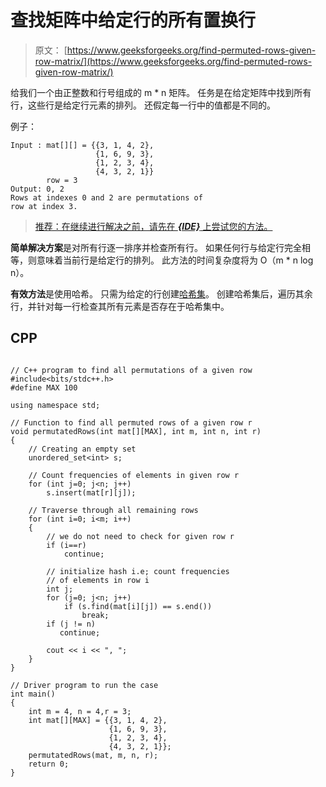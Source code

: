 # 查找矩阵中给定行的所有置换行

> 原文： [https://www.geeksforgeeks.org/find-permuted-rows-given-row-matrix/](https://www.geeksforgeeks.org/find-permuted-rows-given-row-matrix/)

给我们一个由正整数和行号组成的 m * n 矩阵。 任务是在给定矩阵中找到所有行，这些行是给定行元素的排列。 还假定每一行中的值都是不同的。

例子：

```
Input : mat[][] = {{3, 1, 4, 2}, 
                   {1, 6, 9, 3},
                   {1, 2, 3, 4},
                   {4, 3, 2, 1}}
        row = 3    
Output: 0, 2
Rows at indexes 0 and 2 are permutations of
row at index 3.

```

> [推荐：在继续进行解决之前，请先在 ***{IDE}*** 上尝试您的方法。](https://ide.geeksforgeeks.org/)

**简单解决方案**是对所有行逐一排序并检查所有行。 如果任何行与给定行完全相等，则意味着当前行是给定行的排列。 此方法的时间复杂度将为 O（m * n log n）。

**有效方法**是使用哈希。 只需为给定的行创建[哈希集](https://www.geeksforgeeks.org/unorderd_set-stl-uses/)。 创建哈希集后，遍历其余行，并针对每一行检查其所有元素是否存在于哈希集中。

## CPP

```

// C++ program to find all permutations of a given row 
#include<bits/stdc++.h> 
#define MAX 100 

using namespace std; 

// Function to find all permuted rows of a given row r 
void permutatedRows(int mat[][MAX], int m, int n, int r) 
{ 
    // Creating an empty set 
    unordered_set<int> s; 

    // Count frequencies of elements in given row r 
    for (int j=0; j<n; j++) 
        s.insert(mat[r][j]); 

    // Traverse through all remaining rows 
    for (int i=0; i<m; i++) 
    { 
        // we do not need to check for given row r 
        if (i==r) 
            continue; 

        // initialize hash i.e; count frequencies 
        // of elements in row i 
        int j; 
        for (j=0; j<n; j++) 
            if (s.find(mat[i][j]) == s.end()) 
                break; 
        if (j != n) 
           continue; 

        cout << i << ", "; 
    } 
} 

// Driver program to run the case 
int main() 
{ 
    int m = 4, n = 4,r = 3; 
    int mat[][MAX] = {{3, 1, 4, 2}, 
                      {1, 6, 9, 3}, 
                      {1, 2, 3, 4}, 
                      {4, 3, 2, 1}}; 
    permutatedRows(mat, m, n, r); 
    return 0; 
} 

```